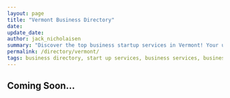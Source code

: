 ```yaml
---
layout: page
title: "Vermont Business Directory"
date: 
update_date: 
author: jack_nicholaisen
summary: "Discover the top business startup services in Vermont! Your ultimate guide to launching a successful venture."  
permalink: /directory/vermont/
tags: business directory, start up services, business services, business lawyers, registered agents,
---
```




<h2>Coming Soon...</h2>

